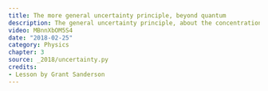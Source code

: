 ```yaml
---
title: The more general uncertainty principle, beyond quantum
description: The general uncertainty principle, about the concentration of a wave vs the concentration of its fourier transform, applied to two non-quantum examples before showing what it means for the Heisenberg uncertainty principle.
video: MBnnXbOM5S4
date: "2018-02-25"
category: Physics
chapter: 3
source: _2018/uncertainty.py
credits:
- Lesson by Grant Sanderson
---
```


